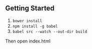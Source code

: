 ## Getting Started

1. `bower install`
2. `npm install -g babel`
3. `babel src --watch --out-dir build`

Then open index.html
